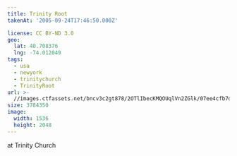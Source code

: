 ```yaml
---
title: Trinity Root
takenAt: '2005-09-24T17:46:50.000Z'

license: CC BY-ND 3.0
geo:
  lat: 40.708376
  lng: -74.012049
tags:
  - usa
  - newyork
  - trinitychurch
  - TrinityRoot
url: >-
  //images.ctfassets.net/bncv3c2gt878/2OTlIbecKMQOUqlVn2ZGlk/07ee4cfb7df7ca7d56fe4dba505ccafc/trinity-root_4324815581_o
size: 3784350
image:
  width: 1536
  height: 2048
---
```


at Trinity Church
